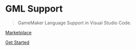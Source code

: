 # GML Support

> GameMaker Language Support in Visual Studio Code.

[Marketplace](https://marketplace.visualstudio.com/items?itemName=liaronce.gml-support)

[Get Started](#gml-support)
